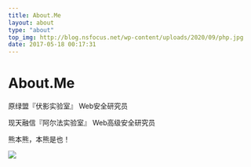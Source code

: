 ```yaml
---
title: About.Me
layout: about
type: "about"
top_img: http://blog.nsfocus.net/wp-content/uploads/2020/09/php.jpg
date: 2017-05-18 00:17:31
---
```


# About.Me



原绿盟『伏影实验室』 Web安全研究员

现天融信『阿尔法实验室』 Web高级安全研究员

熊本熊，本熊是也！



![](http://blog.nsfocus.net/wp-content/uploads/2019/09/timg.gif)



